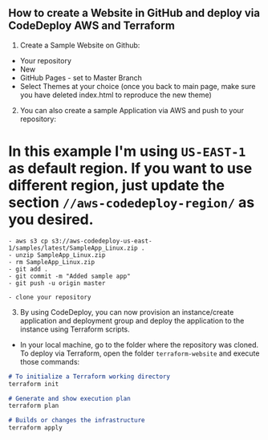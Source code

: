 ## How to create a Website in GitHub and deploy via CodeDeploy AWS and Terraform

1. Create a Sample Website on Github:

- Your repository
- New
- GitHub Pages - set to Master Branch
- Select Themes at your choice (once you back to main page, make sure you have deleted index.html to reproduce the new theme)

2. You can also create a sample Application via AWS and push to your repository:

# In this example I'm using ```US-EAST-1``` as default region. If you want to use different region, just update the section ```//aws-codedeploy-region/``` as you desired.

```
- aws s3 cp s3://aws-codedeploy-us-east-1/samples/latest/SampleApp_Linux.zip . 
- unzip SampleApp_Linux.zip
- rm SampleApp_Linux.zip
- git add .
- git commit -m "Added sample app"
- git push -u origin master

- clone your repository
```

3. By using CodeDeploy, you can now provision an instance/create application and deployment group and deploy the application to the instance using Terraform scripts.

- In your local machine, go to the folder where the repository was cloned. To deploy via Terraform, open the folder ```terraform-website``` and execute those commands:

```markdown
# To initialize a Terraform working directory
terraform init 

# Generate and show execution plan
terraform plan 

# Builds or changes the infrastructure
terraform apply 
```

